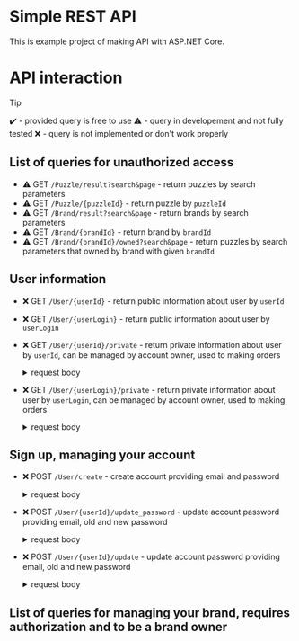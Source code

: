 # Simple REST API
This is example project of making API with ASP.NET Core.

# API interaction

>[!TIP]
>✔️ - provided query is free to use
>⚠️ - query in developement and not fully tested
>❌ - query is not implemented or don't work properly

## List of queries for unauthorized access

- ⚠️ GET ```/Puzzle/result?search&page``` - return puzzles by search parameters 
- ⚠️ GET ```/Puzzle/{puzzleId}``` - return puzzle by ```puzzleId```
- ⚠️ GET ```/Brand/result?search&page``` - return brands by search parameters
- ⚠️ GET ```/Brand/{brandId}``` - return brand by ```brandId```
- ⚠️ GET ```/Brand/{brandId}/owned?search&page``` - return puzzles by search parameters that owned by brand with given ```brandId```

## User information
- ❌ GET `/User/{userId}` - return public information about user by `userId`
- ❌ GET `/User/{userLogin}` - return public information about user by `userLogin`
- ❌ GET `/User/{userId}/private` - return private information about user by `userId`, can be managed by account owner, used to making orders
    <details>
      <summary> request body
      </summary>
    
        Content-Type: application/json
        {
          "email": "email",
          "password": "user_password"
        }
    </details>
- ❌ GET `/User/{userLogin}/private` - return private information about user by `userLogin`, can be managed by account owner, used to making orders
    <details>
      <summary> request body
      </summary>
    
        Content-Type: application/json
        {
          "email": "email",
          "password": "user_password"
        }
    </details>
## Sign up, managing your account 
- ❌ POST `/User/create` - create account providing email and password
    <details>
      <summary> request body
      </summary>
    
        Content-Type: application/json
        {
          "name": "name",
          "surname": "surname",
          "login": "login",
          "email": "email",
          "password": "user_password"
        }
    </details>

- ❌ POST `/User/{userId}/update_password` - update account password providing email, old and new password
    <details>
      <summary> request body
      </summary>
    
        Content-Type: application/json
        {
          "email": "email",
          "old-password": "user_password",
          "new-password": "new_user_password",
        }
    </details>
- ❌ POST `/User/{userId}/update` - update account password providing email, old and new password
    <details>
      <summary> request body
      </summary>
    
        Content-Type: application/json
        {
          "email": "email",
          "password": "user_password",
          "name": "name",
          "surname": "surname",
          "address": "address",
        }
    </details>
## List of queries for managing your brand, requires authorization and to be a brand owner
